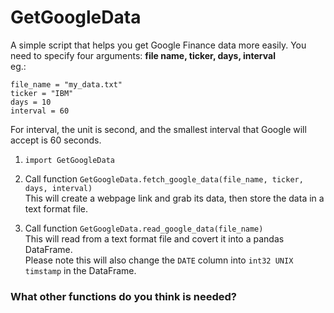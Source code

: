 # GetGoogleData
A simple script that helps you get Google Finance data more easily.
You need to specify four arguments: **file name, ticker, days, interval**  
eg.:
```
file_name = "my_data.txt"
ticker = "IBM"
days = 10
interval = 60
```
For interval, the unit is second, and the smallest interval that Google will accept is 60 seconds.

1. `import GetGoogleData`

2. Call function `GetGoogleData.fetch_google_data(file_name, ticker, days, interval)`  
    This will create a webpage link and grab its data, then store the data in a text format file.

3. Call function `GetGoogleData.read_google_data(file_name)`  
    This will read from a text format file and covert it into a pandas DataFrame.  
    Please note this will also change the `DATE` column into `int32 UNIX timstamp` in the DataFrame.


### What other functions do you think is needed?


